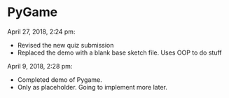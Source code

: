 # PyGame

April 27, 2018, 2:24 pm:
  - Revised the new quiz submission
  - Replaced the demo with a blank base sketch file. Uses OOP to do stuff
  
April 9, 2018, 2:28 pm:
  - Completed demo of Pygame.
  - Only as placeholder. Going to implement more later.
